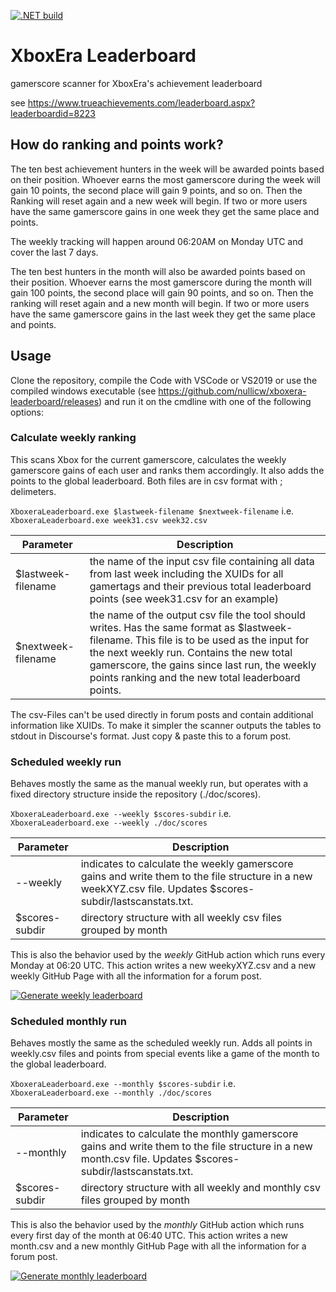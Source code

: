 [![.NET build](https://github.com/nullicw/xboxera-leaderboard/actions/workflows/dotnet-build.yml/badge.svg?branch=main)](https://github.com/nullicw/xboxera-leaderboard/actions/workflows/dotnet-build.yml)

# XboxEra Leaderboard

gamerscore scanner for XboxEra's achievement leaderboard

see https://www.trueachievements.com/leaderboard.aspx?leaderboardid=8223

## How do ranking and points work?

The ten best achievement hunters in the week will be awarded points based on their position. Whoever earns the most gamerscore during the week will gain 10 points, the second place will gain 9 points, and so on. Then the Ranking will reset again and a new week will begin. If two or more users have the same gamerscore gains in one week they get the same place and points.

The weekly tracking will happen around 06:20AM on Monday UTC and cover the last 7 days.

The ten best hunters in the month will also be awarded points based on their position. Whoever earns the most gamerscore during the month will gain 100 points, the second place will gain 90 points, and so on. Then the ranking will reset again and a new month will begin. If two or more users have the same gamerscore gains in the last week they get the same place and points.

## Usage

Clone the repository, compile the Code with VSCode or VS2019 or use the compiled windows executable (see https://github.com/nullicw/xboxera-leaderboard/releases) and run it on the cmdline with one of the following options:

### Calculate weekly ranking

This scans Xbox for the current gamerscore, calculates the weekly gamerscore gains of each user and ranks them accordingly. It also adds the points to the global leaderboard. Both files are in csv format with ; delimeters.

`XboxeraLeaderboard.exe $lastweek-filename $nextweek-filename`
i.e. `XboxeraLeaderboard.exe week31.csv week32.csv`

|Parameter|Description|
|---------|-----------|
|$lastweek-filename|the name of the input csv file containing all data from last week including the XUIDs for all gamertags and their previous total leaderboard points (see week31.csv for an example)|
|$nextweek-filename|the name of the output csv file the tool should writes. Has the same format as $lastweek-filename. This file is to be used as the input for the next weekly run. Contains the new total gamerscore, the gains since last run, the weekly points ranking and the new total leaderboard points.|

The csv-Files can't be used directly in forum posts and contain additional information like XUIDs. To make it simpler the scanner outputs the tables to stdout in Discourse's  format. Just copy & paste this to a forum post.

### Scheduled weekly run

Behaves mostly the same as the manual weekly run, but operates with a fixed directory structure inside the repository (./doc/scores).

`XboxeraLeaderboard.exe --weekly $scores-subdir`
i.e. `XboxeraLeaderboard.exe --weekly ./doc/scores`

|Parameter|Description|
|---------|-----------|
|--weekly|indicates to calculate the weekly gamerscore gains and write them to the file structure in a new weekXYZ.csv file. Updates $scores-subdir/lastscanstats.txt.|
|$scores-subdir|directory structure with all weekly csv files grouped by month|

This is also the behavior used by the *weekly* GitHub action which runs every Monday at 06:20 UTC. This action writes a new weekyXYZ.csv and a new weekly GitHub Page with all the information for a forum post.

[![Generate weekly leaderboard](https://github.com/nullicw/xboxera-leaderboard/actions/workflows/weekly.yml/badge.svg)](https://github.com/nullicw/xboxera-leaderboard/actions/workflows/weekly.yml)

### Scheduled monthly run

Behaves mostly the same as the scheduled weekly run. Adds all points in weekly.csv files and points from special events like a game of the month to the global leaderboard.

`XboxeraLeaderboard.exe --monthly $scores-subdir`
i.e. `XboxeraLeaderboard.exe --monthly ./doc/scores`

|Parameter|Description|
|---------|-----------|
|--monthly|indicates to calculate the monthly gamerscore gains and write them to the file structure in a new month.csv file. Updates $scores-subdir/lastscanstats.txt.|
|$scores-subdir|directory structure with all weekly and monthly csv files grouped by month|

This is also the behavior used by the *monthly* GitHub action which runs every first day of the month at 06:40 UTC. This action writes a new month.csv and a new monthly GitHub Page with all the information for a forum post.

[![Generate monthly leaderboard](https://github.com/nullicw/xboxera-leaderboard/actions/workflows/monthly.yml/badge.svg)](https://github.com/nullicw/xboxera-leaderboard/actions/workflows/monthly.yml)
